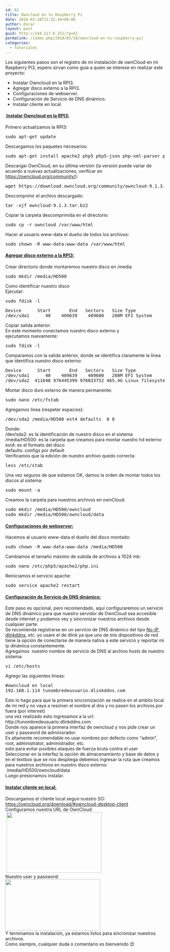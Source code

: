 ```yaml
---
id: 61
title: Owncloud en tu Raspberry Pi
date: 2018-03-18T12:52:44+00:00
author: Oscar
layout: post
guid: http://144.217.6.251/?p=61
permalink: /index.php/2018/03/18/owncloud-en-tu-raspberry-pi/
categories:
  - Tutoriales
---
```

<div>
</div>

<div>
  Los siguientes pasos son el registro de mi instalación de ownCloud en mi Raspberry Pi3, espero sirvan como guía a quien se interese en realizar este proyecto:
</div>

<div>
</div>

  * Instalar Owncloud en la RPI3.
  * Agregar disco externo a la RPI3.
  * Configuraciones de webserver.
  * Configuración de Servicio de DNS dinámico.
  * Instalar cliente en local.

<div>
</div>

#### <span style="text-decoration: underline;"> Instalar Owncloud en la RPI3:</span>

<div>
</div>

<div>
  Primero actualizamos la RPI3:
</div>

<div>
  <pre class="lang:default decode:true">sudo apt-get update</pre>
</div>

<div>
  Descargamos los paquetes necesarios:
</div>

<div>
  <pre class="lang:default decode:true">sudo apt-get install apache2 php5 php5-json php-xml-parser php5-gd php5-sqlite curl libcurl3 libcurl3-dev php5-curl php5-common
</pre>
</div>

<div>
  Descargar OwnCloud, en su última versión (la versión puede variar de acuerdo a nuevas actualizaciones, verificar en <a href="https://owncloud.org/community/">https://owncloud.org/community/</a>):
</div>

<div>
  <pre class="lang:default decode:true">wget https://download.owncloud.org/community/owncloud-9.1.3.tar.bz2
</pre>
</div>

<div>
  Descomprimir el archivo descargado:
</div>

<div>
  <pre class="lang:default decode:true">tar -xjf owncloud-9.1.3.tar.bz2
</pre>
</div>

<div>
  Copiar la carpeta descomprimida en el directorio:
</div>

<div>
  <pre class="lang:default decode:true">sudo cp -r owncloud /var/www/html
</pre>
</div>

<div>
  Hacer al usuario www-data el dueño de todos los archivos:
</div>

<div>
  <pre class="lang:default decode:true">sudo chown -R www-data:www-data /var/www/html
</pre>
</div>

#### 

#### <span style="text-decoration: underline;">Agregar disco externo a la RPI3:</span>

<div>
  Crear directorio donde montaremos nuestro disco en /media
</div>

<div>
  <pre class="lang:default decode:true">sudo mkdir /media/HD500
</pre>
</div>

<div>
  Como identificar nuestro disco
</div>

<div>
</div>

<div>
  Ejecutar:
</div>

<div>
  <pre class="lang:default decode:true">sudo fdisk -l
</pre>
</div>

<div>
  <pre class="lang:default decode:true">Device      Start       End   Sectors   Size Type
/dev/sda1      40    409639    409600   200M EFI System</pre>
</div>

<div>
  Copiar salida anterior.
</div>

<div>
</div>

<div>
  En este momento conectamos nuestro disco externo y ejecutamos nuevamente:
</div>

<div>
  <pre class="lang:default decode:true">sudo fdisk -l</pre>
</div>

<div>
  Comparamos con la salida anterior, donde se identifica claramente la linea que identifica nuestro disco externo:
</div>

<div>
  <pre class="lang:default decode:true">Device      Start       End   Sectors   Size Type
/dev/sda1      40    409639    409600   200M EFI System
/dev/sda2  411648 976445399 976033752 465.4G Linux filesystem</pre>
</div>

<div>
  Montar disco duro externo de manera permanente:
</div>

<div>
  <pre class="lang:default decode:true">sudo nano /etc/fstab
</pre>
</div>

<div>
  Agregamos linea (respetar espacios):
</div>

<div>
  <pre class="lang:default decode:true">/dev/sda2 /media/HD500 ext4 defaults  0 0</pre>
</div>

<div>
  Donde:
</div>

<div>
</div>

<div>
  /dev/sda2: es la identificación de nuestro disco en el sistema
</div>

<div>
  /media/HD500: es la carpeta que creamos para montar nuestro hd externo
</div>

<div>
  ext4: es el formato del disco
</div>

<div>
  defaults: configs por default
</div>

<div>
</div>

<div>
  Verificamos que la edición de nuestro archivo quedo correcta:
</div>

<div>
  <pre class="lang:default decode:true">less /etc/stab</pre>
</div>

<div>
  Una vez seguros de que estamos OK, damos la orden de montar todos los discos al sistema:
</div>

<div>
  <pre class="lang:default decode:true">sudo mount -a</pre>
</div>

<div>
  Creamos la carpeta para nuestros archivos en ownCloud:
</div>

<div>
  <pre class="lang:default decode:true">sudo mkdir /media/HD500/owncloud
sudo mkdir /media/HD500/owncloud/data</pre>
</div>

<div>
  <h4>
  </h4>
  
  <h4>
    <span style="text-decoration: underline;">Configuraciones de webserver:</span>
  </h4>
</div>

<div>
  Hacemos al usuario www-data el dueño del disco montado:
</div>

<div>
  <pre class="lang:default decode:true">sudo chown -R www-data:www-data /media/HD500</pre>
</div>

<div>
  Cambiamos el tamaño máximo de subida de archivos a 1024 mb:
</div>

<div>
  <pre class="lang:default decode:true">sudo nano /etc/php5/apache2/php.ini</pre>
</div>

<div>
  Reiniciamos el servicio apache:
</div>

<div>
  <pre class="lang:default decode:true">sudo service apache2 restart</pre>
  
  <h4>
  </h4>
  
  <h4>
    <span style="text-decoration: underline;">Configuración de Servicio de DNS dinámico:</span>
  </h4>
</div>

<div>
  Este paso es opcional, pero recomendado, aquí configuraremos un servicio de DNS dinámico para que nuestro servidor de OwnCloud sea accesible desde internet y podamos vey y sincronizar nuestros archivos desde cualquier parte.
</div>

<div>
</div>

<div>
  Se recomienda registrarse en un servicio de DNS dinámico del tipo <a href="https://www.noip.com">No-IP</a>, <a href="https://www.dlinkddns.com">dlinkddns</a>, etc. yo usare el de dlink ya que uno de mis dispositivos de red tiene la opción de conectarse de manera nativa a este servicio y reportar mi ip dinámica constantemente.
</div>

<div>
</div>

<div>
  Agregamos  nuestro nombre de servicio de DNS al archivo hosts de nuestro sistema:
</div>

<div>
  <pre class="lang:default decode:true">vi /etc/hosts</pre>
</div>

<div>
  Agrego las siguientes lineas:
</div>

<div>
  <pre class="lang:default decode:true">#owncloud en local
192.168.1.114 tunombredeusuario.dlinkddns.com</pre>
</div>

<div>
  Esto lo hago para que la primera sincronización se realice en el ambito local de mi red y no vaya a resolver el nombre al dns y no pasen los archivos por fuera (por internet)
</div>

<div>
</div>

<div>
  una vez realizado esto ingresamos a la url:
</div>

<div>
</div>

<div>
  http://tunombredeusuario.dlinkddns.com
</div>

<div>
</div>

<div>
  Donde nos aparece la primera interfaz de owncloud y nos pide crear un user y password de adminisrador:
</div>

<div>
</div>

<div>
  Es altamente recomendable no usar nombres por defecto como &#8220;admin&#8221;, root, administrator, administrador, etc.
</div>

<div>
  esto para evitar posibles ataques de fuerza bruta contra el user
</div>

<div>
</div>

<div>
  Seleccionar en la interfaz la opción de almacenamiento y base de datos y en el textbox que se nos despliega debemos ingresar la ruta que creamos para nuestros archivos en nuestro disco externo:
</div>

<div>
</div>

<div>
   /media/HD500/owncloud/data
</div>

<div>
</div>

<div>
  Luego presionamos instalar.
</div>

<div>
</div>

#### <span style="text-decoration: underline;">Instalar cliente en local:</span>

<div>
  Descargamos el cliente local segun nuestro SO:
</div>

<div>
</div>

<div>
  <a href="https://owncloud.org/download/#owncloud-desktop-client">https://owncloud.org/download/#owncloud-desktop-client</a>
</div>

<div>
</div>

<div>
  Configuramos nuestra URL de OwnCloud:
</div>

<div>
   <img class="alignnone size-medium wp-image-289" src="http://163.250.212.113/wp-content/uploads/2018/03/owncloud01-300x192.png" alt="" width="300" height="192" srcset="http://163.250.212.113/wp-content/uploads/2018/03/owncloud01-300x192.png 300w, http://163.250.212.113/wp-content/uploads/2018/03/owncloud01.png 750w" sizes="(max-width: 300px) 100vw, 300px" />
</div>

<div>
</div>

<div>
  Nuestro user y password:
</div>

<div>
  <img class="alignnone size-medium wp-image-290" src="http://163.250.212.113/wp-content/uploads/2018/03/owncloud02-300x162.png" alt="" width="300" height="162" srcset="http://163.250.212.113/wp-content/uploads/2018/03/owncloud02-300x162.png 300w, http://163.250.212.113/wp-content/uploads/2018/03/owncloud02.png 492w" sizes="(max-width: 300px) 100vw, 300px" />
</div>

<div>
</div>

<div>
  Y terminamos la instalación, ya estamos listos para sincronizar nuestros archivos.
</div>

<div>
</div>

<div>
  Como siempre, cualquier duda o comentario es bienvenido 😊
</div>